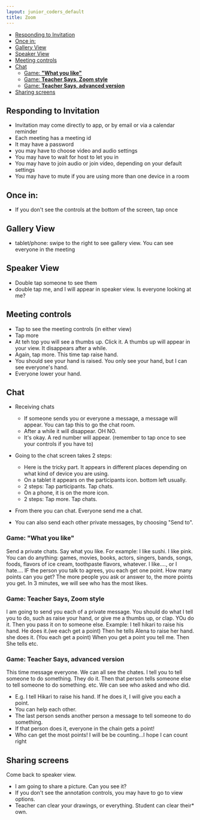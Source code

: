 ```yaml
---
layout: junior_coders_default
title: Zoom
---
```

* [Responding to Invitation](#responding-to-invitation)
* [Once in:](#once-in)
* [Gallery View](#gallery-view)
* [Speaker View](#speaker-view)
* [Meeting controls](#meeting-controls)
* [Chat](#chat)
  * [Game: **"What you like"**](#game-what-you-like)
  * [Game: **Teacher Says, Zoom style**](#game-teacher-says-zoom-style)
  * [Game: **Teacher Says, advanced version**](#game-teacher-says-advanced-version)
* [Sharing screens](#sharing-screens)

## Responding to Invitation

* Invitation may come directly to app, or by email or via a calendar reminder
* Each meeting has a meeting id
* It may have a password
* you may have to choose video and audio settings
* You may have to wait for host to let you in 
* You may have to join audio or join video, depending on your default settings
* You may have to mute if you are using more than one device in a room

## Once in:

* If you don't see the controls at the bottom of the screen, tap once 

## Gallery View

* tablet/phone: swipe to the right to see gallery view. You can see everyone in the meeting

## Speaker View

* Double tap someone to see them
* double tap me, and I will appear in speaker view. Is everyone looking at me?

## Meeting controls

* Tap to see the meeting controls (in either view)
* Tap more
* At teh top you will see a thumbs up. Click it. A thumbs up will appear in your view. It disappears after a while.
* Again, tap more. This time tap raise hand.
* You should see your hand is raised. You only see your hand, but I can see everyone's hand.
* Everyone lower your hand.

## Chat

* Receiving chats
    * If someone sends you or everyone a message, a message will appear. You can tap this to go the chat room.
    * After a while it will disappear. OH NO.
    * It's okay. A red number will appear. (remember to tap once to see your controls if you have to)

* Going to the chat screen takes 2 steps:
    * Here is the tricky part. It appears in different places depending on what kind of device you are using. 
    * On a tablet it appears on the participants icon. bottom left usually.
    * 2 steps: Tap participants. Tap chats.
    * On a phone, it is on the more icon.
    * 2 steps: Tap more. Tap chats.

* From there you can chat. Everyone send me a chat.

* You can also send each other private messages, by choosing "Send to". 

### Game: **"What you like"**

Send a private chats. Say what you like. For example: I like sushi. I like pink. You can do anything: games, movies, books, actors, singers, bands, songs, foods, flavors of ice cream, toothpaste flavors, whatever. I like...., or I hate.... IF the person you talk to agrees, you each get one point. How many points can you get? The more people you ask or answer to, the more points you get. In 3 minutes, we will see who has the most likes.

### Game: **Teacher Says, Zoom style**

I am going to send you each of a private message. You should do what I tell you to do, such as raise your hand, or give me a thumbs up, or clap. YOu do it. Then you pass it on to someone else. Example: I tell hikari to raise his hand. He does it.(we each get a point) Then he tells Alena to raise her hand. she does it. (You each get a point) When you get a point you tell me. Then She tells etc.

### Game: **Teacher Says, advanced version** 

This time message everyone. We can all see the chates. I tell you to tell someone to do something. They do it. Then that person tells someone else to tell someone to do something. etc. We can see who asked and who did.

* E.g. I tell Hikari to raise his hand. If he does it, I will give you each a point. 
* You can help each other. 
* The last person sends another person a message to tell someone to do something. 
* If that person does it, everyone in the chain gets a point! 
* Who can get the most points! I will be be counting...I hope I can count right 


## Sharing screens

Come back to speaker view.

* I am going to share a picture. Can you see it?
* If you don't see the annotation controls, you may have to go to view options. 
* Teacher can clear your drawings, or everything. Student can clear their* own. 

